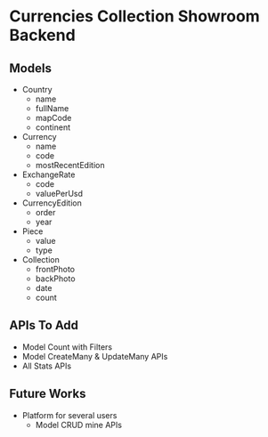 # Currencies Collection Showroom Backend

## Models

- Country
  - name
  - fullName
  - mapCode
  - continent
- Currency
  - name
  - code
  - mostRecentEdition
- ExchangeRate
  - code
  - valuePerUsd
- CurrencyEdition
  - order
  - year
- Piece
  - value
  - type
- Collection
  - frontPhoto
  - backPhoto
  - date
  - count

## APIs To Add

- Model Count with Filters
- Model CreateMany & UpdateMany APIs
- All Stats APIs

## Future Works

- Platform for several users
  - Model CRUD mine APIs
